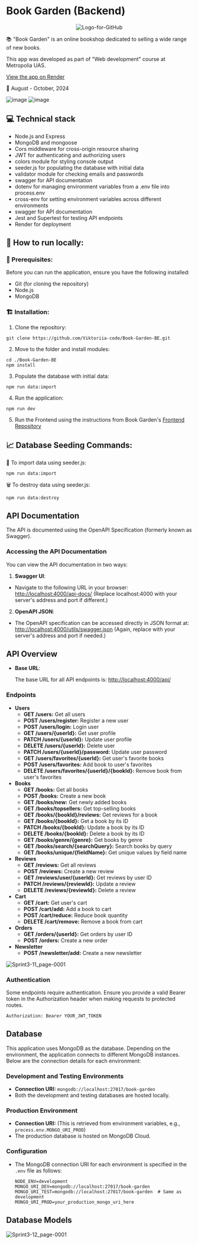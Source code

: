 # Book Garden (Backend)

<p align="center">
  <img src="https://github.com/user-attachments/assets/96c7e321-7db7-4b11-8797-f6f41499e954" alt="Logo-for-GitHub">
</p>

:books: "Book Garden" is an online bookshop dedicated to selling a wide range of new books.

This app was developed as part of "Web development" course at Metropolia UAS.

[View the app on Render](https://book-garden-be.onrender.com/)

📅 August - October, 2024

![image](https://github.com/user-attachments/assets/8f8ddf80-56bc-4d62-9754-df8b2ead45df)
![image](https://github.com/user-attachments/assets/3d9e0f0e-20f6-496d-97cd-2a838c3d18ca)

## :computer: Technical stack
- Node.js and Express
- MongoDB and mongoose
- Cors middleware for cross-origin resource sharing
- JWT for authenticating and authorizing users
- colors module for styling console output
- seeder.js for populating the database with initial data
- validator module for checking emails and passwords
- swagger for API documentation
- dotenv for managing environment variables from a .env file into process.env
- cross-env for setting environment variables across different environments
- swagger for API documentation
- Jest and Supertest for testing API endpoints
- Render for deployment

## 🔧 How to run locally:

### 📌 Prerequisites:
Before you can run the application, ensure you have the following installed:
- Git (for cloning the repository)
- Node.js
- MongoDB

### 🏗️ Installation:
1) Clone the repository:
```
git clone https://github.com/Viktoriia-code/Book-Garden-BE.git
```

2) Move to the folder and install modules:
```
cd ./Book-Garden-BE
npm install
```

3) Populate the database with initial data:
```
npm run data:import
```

4) Run the application:
```
npm run dev
```

5) Run the Frontend using the instructions from Book Garden's [Frontend Repository](https://github.com/santten/BookGardenFE)

## :chart_with_upwards_trend: Database Seeding Commands:

:floppy_disk: To import data using seeder.js:
```
npm run data:import
```

🗑️ To destroy data using seeder.js:
```
npm run data:destroy
```

## API Documentation
The API is documented using the OpenAPI Specification (formerly known as Swagger).

### Accessing the API Documentation
You can view the API documentation in two ways:
1. **Swagger UI**:
- Navigate to the following URL in your browser:
[http://localhost:4000/api-docs/](http://localhost:4000/api-docs/) (Replace localhost:4000 with your server's address and port if different.)

2. **OpenAPI JSON**:
- The OpenAPI specification can be accessed directly in JSON format at:
[http://localhost:4000/utils/swagger.json](http://localhost:4000/api/swagger.json)
(Again, replace with your server's address and port if needed.)

## API Overview
- **Base URL**:

  The base URL for all API endpoints is: [http://localhost:4000/api/](http://localhost:4000/api/)

### Endpoints
- **Users**
    - **GET /users:** Get all users
    - **POST /users/register:** Register a new user
    - **POST /users/login:** Login user
    - **GET /users/{userId}:** Get user profile
    - **PATCH /users/{userId}:** Update user profile
    - **DELETE /users/{userId}:** Delete user
    - **PATCH /users/{userId}/password:** Update user password
    - **GET /users/favorites/{userId}:** Get user's favorite books
    - **POST /users/favorites:** Add book to user's favorites
    - **DELETE /users/favorites/{userId}/{bookId}:** Remove book from user's favorites
- **Books**
    - **GET /books:** Get all books
    - **POST /books:** Create a new book
    - **GET /books/new:** Get newly added books
    - **GET /books/topsellers:** Get top-selling books
    - **GET /books/{bookId}/reviews:** Get reviews for a book
    - **GET /books/{bookId}:** Get a book by its ID
    - **PATCH /books/{bookId}:** Update a book by its ID
    - **DELETE /books/{bookId}:** Delete a book by its ID
    - **GET /books/genre/{genre}:** Get books by genre
    - **GET /books/search/{searchQuery}:** Search books by query
    - **GET /books/unique/{fieldName}:** Get unique values by field name
- **Reviews**
    - **GET /reviews:** Get all reviews
    - **POST /reviews:** Create a new review
    - **GET /reviews/user/{userId}:** Get reviews by user ID
    - **PATCH /reviews/{reviewId}:** Update a review
    - **DELETE /reviews/{reviewId}:** Delete a review
- **Cart**
    - **GET /cart:** Get user's cart
    - **POST /cart/add:** Add a book to cart
    - **POST /cart/reduce:** Reduce book quantity
    - **DELETE /cart/remove:** Remove a book from cart
- **Orders**
    - **GET /orders/{userId}:** Get orders by user ID
    - **POST /orders:** Create a new order
- **Newsletter**
    - **POST /newsletter/add:** Create a new newsletter

![Sprint3-11_page-0001](https://github.com/user-attachments/assets/c3f77fbc-01f2-42e0-8d9a-46a391a14229)

### Authentication
Some endpoints require authentication. Ensure you provide a valid Bearer token in the Authorization header when making requests to protected routes.
```
Authorization: Bearer YOUR_JWT_TOKEN
```

## Database
This application uses MongoDB as the database. Depending on the environment, the application connects to different MongoDB instances. Below are the connection details for each environment:

### Development and Testing Environments
- **Connection URI:** `mongodb://localhost:27017/book-garden`
- Both the development and testing databases are hosted locally.

### Production Environment
- **Connection URI:** (This is retrieved from environment variables, e.g., `process.env.MONGO_URI_PROD`)
- The production database is hosted on MongoDB Cloud.

### Configuration
- The MongoDB connection URI for each environment is specified in the `.env` file as follows:
  ```plaintext
  NODE_ENV=development
  MONGO_URI_DEV=mongodb://localhost:27017/book-garden
  MONGO_URI_TEST=mongodb://localhost:27017/book-garden  # Same as development
  MONGO_URI_PROD=your_production_mongo_uri_here
## Database Models
![Sprint3-12_page-0001](https://github.com/user-attachments/assets/5fc4fddb-74cf-40f4-b684-e8d632059c34)
